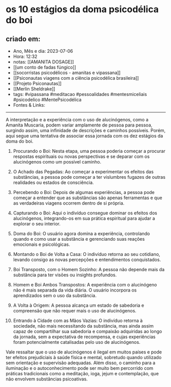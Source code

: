 # os 10 estágios da doma psicodélica do boi

## criado em: 
-  Ano, Mês e dia: 2023-07-06
- Hora: 12:32
- notas: [[AMANITA DOSAGE]]
- [[um conto de fadas fúngico]]
- [[socorristas psicodélicos - amanitas e vipassana]]
- [[Psiconautas viagens com a ciência psicodélica brasileira]]
- [[Projeto Psiconautas]]
- [[Merlin Sheldrake]]
- tags: #vipassana #meditacao #pessoalidades #mentesmiceliais #psicodelico #MentePsicodélica 
- Fontes & Links: 
---

A interpretação e a experiência com o uso de alucinógenos, como a Amanita Muscaria, podem variar amplamente de pessoa para pessoa, surgindo assim, uma infinidade de descrições e caminhos possíveis. Porém, aqui segue uma tentativa de associar essa jornada com os dez estágios da doma do boi.

1. Procurando o Boi: Nesta etapa, uma pessoa poderia começar a procurar respostas espirituais ou novas perspectivas e se deparar com os alucinógenos como um possível caminho.

2. O Achado das Pegadas: Ao começar a experimentar os efeitos das substâncias, a pessoa pode começar a ter vislumbres fugazes de outras realidades ou estados de consciência.

3. Percebendo o Boi: Depois de algumas experiências, a pessoa pode começar a entender que as substâncias são apenas ferramentas e que as verdadeiras viagens ocorrem dentro de si própria.

4. Capturando o Boi: Aqui o indivíduo consegue dominar os efeitos dos alucinógenos, integrando-os em sua prática espiritual para ajudar a explorar o seu interior.

5. Doma do Boi: O usuário agora domina a experiência, controlando quando e como usar a substância e gerenciando suas reações emocionais e psicológicas.

6. Montando o Boi de Volta a Casa: O indivíduo retorna ao seu cotidiano, levando consigo as novas percepções e entendimentos conquistados.

7. Boi Transposto, com o Homem Sozinho: A pessoa não depende mais da substância para ter visões ou insights profundos.

8. Homem e Boi Ambos Transpostos: A experiência com o alucinógeno não é mais separada da vida diária. O usuário incorpora os aprendizados sem o uso da substância.

9. A Volta à Origem: A pessoa alcança um estado de sabedoria e compreensão que não requer mais o uso de alucinógenos.

10. Entrando à Cidade com as Mãos Vazias: O indivíduo retorna à sociedade, não mais necessitando da substância, mas ainda assim capaz de compartilhar sua sabedoria e compaixão adquiridas ao longo da jornada, sem a expectativa de recompensa, e cujas experiências foram potencialmente catalisadas pelo uso de alucinógenos.

Vale ressaltar que o uso de alucinógenos é ilegal em muitos países e pode ter efeitos prejudiciais à saúde física e mental, sobretudo quando utilizado sem orientação e supervisão adequadas. Além disso, o caminho para a iluminação e o autoconhecimento pode ser muito bem percorrido com práticas tradicionais como a meditação, ioga, jejum e contemplação, que não envolvem substâncias psicoativas.